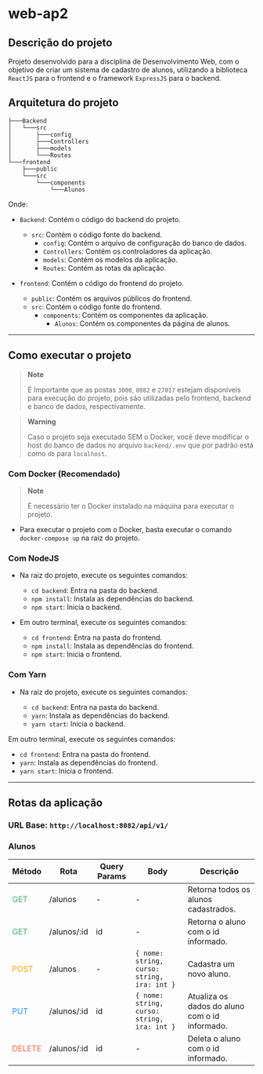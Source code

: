 # web-ap2

## Descrição do projeto

Projeto desenvolvido para a disciplina de Desenvolvimento Web, com o objetivo de criar um sistema de cadastro de alunos, utilizando a biblioteca ``ReactJS`` para o frontend e o framework ``ExpressJS`` para o backend.

## Arquitetura do projeto

```shell
├───Backend
│   └───src
│       ├───config
│       ├───Controllers
│       ├───models
│       └───Routes
└───frontend
    ├───public
    └───src
        └───components
            └───Alunos            
```

Onde:

- ``Backend``: Contém o código do backend do projeto.
    - ``src``: Contém o código fonte do backend.
        - ``config``: Contém o arquivo de configuração do banco de dados.
        - ``Controllers``: Contém os controladores da aplicação.
        - ``models``: Contém os modelos da aplicação.
        - ``Routes``: Contém as rotas da aplicação.

- ``frontend``: Contém o código do frontend do projeto.
    - ``public``: Contém os arquivos públicos do frontend.
    - ``src``: Contém o código fonte do frontend.
        - ``components``: Contém os componentes da aplicação.
            - ``Alunos``: Contém os componentes da página de alunos.

---

## Como executar o projeto

> **Note**
>
> É Importante que as postas ``3000``, ``8082`` e ``27017`` estejam disponíveis para execução do projeto, pois são utilizadas pelo frontend, backend e banco de dados, respectivamente.

> **Warning**
>
> Caso o projeto seja executado SEM o Docker, você deve modificar o host do banco de dados no arquivo ``backend/.env`` que por padrão está como ``db`` para ``localhost``.

### Com Docker (Recomendado)

> **Note**
>
> É necessário ter o Docker instalado na máquina para executar o projeto.

- Para executar o projeto com o Docker, basta executar o comando ``docker-compose up`` na raiz do projeto.

### Com NodeJS

- Na raiz do projeto, execute os seguintes comandos:

    - ``cd backend``: Entra na pasta do backend.
    - ``npm install``: Instala as dependências do backend.
    - ``npm start``: Inicia o backend.

- Em outro terminal, execute os seguintes comandos:

    - ``cd frontend``: Entra na pasta do frontend.
    - ``npm install``: Instala as dependências do frontend.
    - ``npm start``: Inicia o frontend.


### Com Yarn

- Na raiz do projeto, execute os seguintes comandos:

    - ``cd backend``: Entra na pasta do backend.
    - ``yarn``: Instala as dependências do backend.
    - ``yarn start``: Inicia o backend.

Em outro terminal, execute os seguintes comandos:

- ``cd frontend``: Entra na pasta do frontend.
- ``yarn``: Instala as dependências do frontend.
- ``yarn start``: Inicia o frontend.


---

## Rotas da aplicação

### URL Base: ``http://localhost:8082/api/v1/``

### Alunos

| Método | Rota | Query Params | Body | Descrição |
| --- | --- | --- | --- | --- |
| <p style="color:MediumSeaGreen;">GET</p> | /alunos | - | - | Retorna todos os alunos cadastrados. |
| <p style="color:MediumSeaGreen;">GET</p> | /alunos/:id | id | - | Retorna o aluno com o id informado. |
| <p style="color:Orange;">POST</p> | /alunos | - | ``{ nome: string, curso: string, ira: int }`` | Cadastra um novo aluno. |
| <p style="color:DodgerBlue;">PUT</p> | /alunos/:id | id | ``{ nome: string, curso: string, ira: int }`` | Atualiza os dados do aluno com o id informado. |
| <p style="color:Tomato;">DELETE</p> | /alunos/:id | id | - | Deleta o aluno com o id informado. |

